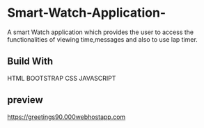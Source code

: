 # Smart-Watch-Application-
 A smart Watch application which provides the user to access the functionalities of viewing time,messages and also to use lap timer.
 
## Build With

  HTML
  BOOTSTRAP
  CSS
  JAVASCRIPT
  
  
## preview 
 
https://greetings90.000webhostapp.com
    
